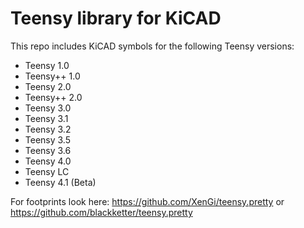 Teensy library for KiCAD
=======================================

This repo includes KiCAD symbols for the following Teensy versions:

  - Teensy 1.0
  - Teensy++ 1.0
  - Teensy 2.0
  - Teensy++ 2.0
  - Teensy 3.0
  - Teensy 3.1
  - Teensy 3.2
  - Teensy 3.5
  - Teensy 3.6
  - Teensy 4.0
  - Teensy LC
  - Teensy 4.1 (Beta)

For footprints look here: https://github.com/XenGi/teensy.pretty
or https://github.com/blackketter/teensy.pretty
